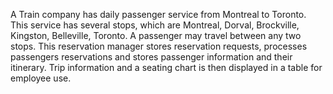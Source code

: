 A Train company has daily passenger service from Montreal to Toronto. This service has several
stops, which are Montreal, Dorval, Brockville, Kingston, Belleville, Toronto. A passenger
may travel between any two stops. This reservation manager stores reservation requests, processes passengers reservations and stores passenger information and their itinerary. Trip information and a seating chart is then displayed in a table for employee use. 
